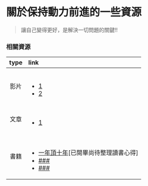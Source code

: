 # 關於保持動力前進的一些資源 

> 讓自己變得更好，是解決一切問題的關鍵!!
### 相關資源

|  type       |   link                                                               |
| :----------: | :-----------------------------------------------------                    |
| 影片    | <br><ul><li> [1](###)</li><li>[2](###)</li></ul>                                         |
| 文章    | <br><ul><li>[1](###)</li></ul>|
| 書籍    | <br><ul><li> [一年頂十年]()[已閱畢尚待整理讀書心得]</li><li>[###](###)</li><li>[###](###)</li></ul>         |

